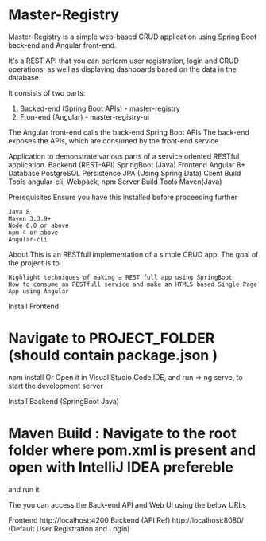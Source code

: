 # Master-Registry
Master-Registry is a simple web-based CRUD application using Spring Boot back-end and Angular front-end.

It's a REST API that you can perform user registration, login and CRUD operations, as well as displaying dashboards based on the data in the database.

It consists of two parts:
1. Backed-end (Spring Boot APIs) - master-registry
2. Fron-end (Angular) - master-registry-ui

The Angular front-end calls the back-end Spring Boot APIs 
The back-end exposes the APIs, which are consumed by the front-end service

Application to demonstrate various parts of a service oriented RESTful application.
Backend (REST-API)	SpringBoot (Java)
Frontend	Angular 8+
Database	PostgreSQL
Persistence	JPA (Using Spring Data)
Client Build Tools	angular-cli, Webpack, npm
Server Build Tools	Maven(Java)

Prerequisites
Ensure you have this installed before proceeding further

    Java 8
    Maven 3.3.9+
    Node 6.0 or above
    npm 4 or above
    Angular-cli

About
This is an RESTfull implementation of a simple CRUD app. The goal of the project is to

    Highlight techniques of making a REST full app using SpringBoot
    How to consume an RESTfull service and make an HTML5 based Single Page App using Angular

Install Frontend
# Navigate to PROJECT_FOLDER (should contain package.json )
npm install
Or Open it in Visual Studio Code IDE, and run => ng serve, to start the development server

Install Backend (SpringBoot Java)
# Maven Build : Navigate to the root folder where pom.xml is present and open with IntelliJ IDEA prefereble
and run it

The you can access the Back-end API and Web UI using the below URLs

Frontend	http://localhost:4200
Backend (API Ref)	http://localhost:8080/ (Default User Registration and Login)
